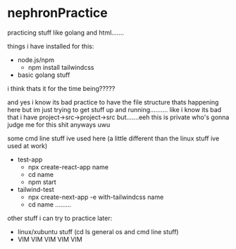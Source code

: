# nephronPractice
practicing stuff like golang and html.......

things i have installed for this:
- node.js/npm
    - npm install tailwindcss
- basic golang stuff

i think thats it for the time being?????

and yes i know its bad practice to have the file structure thats happening here but im just trying to get stuff up and running..........
like i know its bad that i have project->src->project->src but.......eeh this is private who's gonna judge me for this shit anyways uwu

some cmd line stuff ive used here (a little different than the linux stuff ive used at work)
- test-app
  - npx create-react-app name
  - cd name
  - npm start
- tailwind-test
  - npx create-next-app -e with-tailwindcss name
  - cd name .........

other stuff i can try to practice later:
- linux/xubuntu stuff (cd ls general os and cmd line stuff)
- VIM VIM VIM VIM VIM
